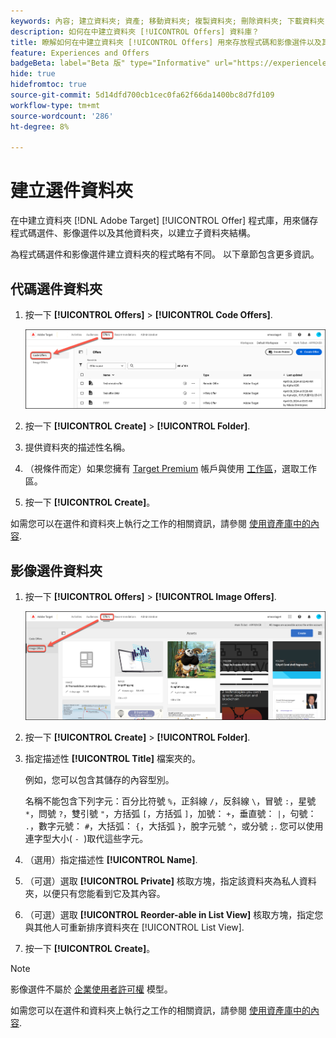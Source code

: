```yaml
---
keywords: 內容; 建立資料夾; 資產; 移動資料夾; 複製資料夾; 刪除資料夾; 下載資料夾; 資料夾
description: 如何在中建立資料夾 [!UICONTROL Offers] 資料庫？
title: 瞭解如何在中建立資料夾 [!UICONTROL Offers] 用來存放程式碼和影像選件以及其他資料夾的資料庫。
feature: Experiences and Offers
badgeBeta: label="Beta 版" type="Informative" url="https://experienceleague.adobe.com/docs/target/using/introduction/intro.html#beta newtab=true" tooltip=" [!DNL Adobe Target] 有哪些 Beta 版功能。"
hide: true
hidefromtoc: true
source-git-commit: 5d14dfd700cb1cec0fa62f66da1400bc8d7fd109
workflow-type: tm+mt
source-wordcount: '286'
ht-degree: 8%

---
```


# 建立選件資料夾

在中建立資料夾 [!DNL Adobe Target] [!UICONTROL Offer] 程式庫，用來儲存程式碼選件、影像選件以及其他資料夾，以建立子資料夾結構。

為程式碼選件和影像選件建立資料夾的程式略有不同。 以下章節包含更多資訊。

## 代碼選件資料夾

1. 按一下 **[!UICONTROL Offers]** > **[!UICONTROL Code Offers]**.

   ![代碼選件索引標籤](/help/main/c-experiences/c-manage-content/assets/code-offers-tab-new.png)

1. 按一下 **[!UICONTROL Create]** > **[!UICONTROL Folder]**.

1. 提供資料夾的描述性名稱。

1. （視條件而定）如果您擁有 [Target Premium](/help/main/c-intro/intro.md#premium) 帳戶與使用 [工作區](/help/main/administrating-target/c-user-management/property-channel/properties-overview.md##section_B82EB409B67C4D9D9D20CE30E48DB1DC)，選取工作區。

1. 按一下 **[!UICONTROL Create]**。

如需您可以在選件和資料夾上執行之工作的相關資訊，請參閱 [使用資產庫中的內容](/help/main/c-experiences/c-manage-content/assets-working.md).

## 影像選件資料夾

1. 按一下 **[!UICONTROL Offers]** > **[!UICONTROL Image Offers]**.

   ![影像選件索引標籤](/help/main/c-experiences/c-manage-content/assets/image-offers-tab-new.png)

1. 按一下 **[!UICONTROL Create]** > **[!UICONTROL Folder]**.
1. 指定描述性 **[!UICONTROL Title]** 檔案夾的。

   例如，您可以包含其儲存的內容型別。

   名稱不能包含下列字元：百分比符號 `%`，正斜線 `/`，反斜線 `\`，冒號 `:`，星號 `*`，問號 `?`，雙引號 `"`，方括弧 `[`，方括弧 `]`，加號： `+`，垂直號： `|`，句號： `.`，數字元號： `#`，大括弧： `{`，大括弧 `}`，脫字元號 `^`，或分號 `;`. 您可以使用連字型大小( `- `)取代這些字元。

1. （選用）指定描述性 **[!UICONTROL Name]**.
1. （可選）選取 **[!UICONTROL Private]** 核取方塊，指定該資料夾為私人資料夾，以便只有您能看到它及其內容。

1. （可選）選取 **[!UICONTROL Reorder-able in List View]** 核取方塊，指定您與其他人可重新排序資料夾在 [!UICONTROL List View].

1. 按一下 **[!UICONTROL Create]**。

>[!NOTE]
>
>影像選件不屬於 [企業使用者許可權](/help/main/administrating-target/c-user-management/property-channel/property-channel.md) 模型。

如需您可以在選件和資料夾上執行之工作的相關資訊，請參閱 [使用資產庫中的內容](/help/main/c-experiences/c-manage-content/assets-working.md).
